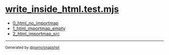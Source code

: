 # [write_inside_html.test.mjs](../write_inside_html.test.mjs)


- [0_html_no_importmap](0_html_no_importmap/0_html_no_importmap.md)
- [1_html_importmap_empty](1_html_importmap_empty/1_html_importmap_empty.md)
- [2_html_importmap_src](2_html_importmap_src/2_html_importmap_src.md)

---

<sub>
  Generated by <a href="https://github.com/jsenv/core/tree/main/packages/tooling/snapshot">@jsenv/snapshot</a>
</sub>
